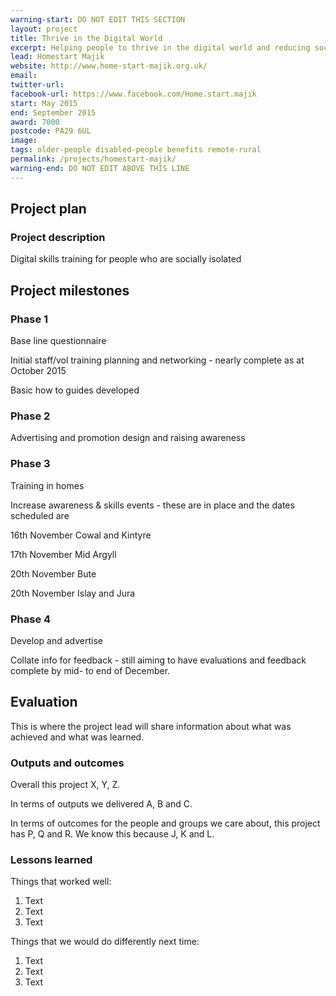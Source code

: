 ```yaml
---
warning-start: DO NOT EDIT THIS SECTION
layout: project
title: Thrive in the Digital World
excerpt: Helping people to thrive in the digital world and reducing social isolation
lead: Homestart Majik
website: http://www.home-start-majik.org.uk/
email: 
twitter-url: 
facebook-url: https://www.facebook.com/Home.start.majik
start: May 2015
end: September 2015
award: 7000
postcode: PA29 6UL
image:
tags: older-people disabled-people benefits remote-rural
permalink: /projects/homestart-majik/
warning-end: DO NOT EDIT ABOVE THIS LINE
---
```


## Project plan

### Project description

Digital skills training for people who are socially isolated

## Project milestones

### Phase 1

Base line questionnaire  

Initial staff/vol training planning and networking - nearly complete as at October 2015

Basic how to guides developed

### Phase 2

Advertising and promotion design and raising awareness

### Phase 3

Training in homes 

Increase awareness  & skills events - these are in place and the dates scheduled are

16th November Cowal and Kintyre

17th November Mid Argyll

20th November  Bute

20th November Islay and Jura

### Phase 4

Develop and advertise

Collate info for feedback - still aiming to have evaluations and feedback complete by mid- to end of December.


## Evaluation

This is where the project lead will share information about what was achieved and what was learned.

### Outputs and outcomes

Overall this project X, Y, Z.

In terms of outputs we delivered A, B and C.

In terms of outcomes for the people and groups we care about, this project has P, Q and R. We know this because J, K and L.

### Lessons learned

Things that worked well:

1. Text
2. Text
3. Text

Things that we would do differently next time:

1. Text
2. Text
3. Text
